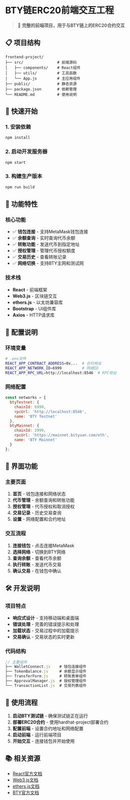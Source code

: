 # BTY链ERC20前端交互工程

> 🎨 **完整的前端项目，用于与BTY链上的ERC20合约交互**

## 📋 项目结构

```
frontend-project/
├── src/               # 前端源码
│   ├── components/    # React组件
│   ├── utils/         # 工具函数
│   └── App.js         # 主应用组件
├── public/            # 静态资源
├── package.json       # 依赖管理
└── README.md          # 使用说明
```

## 🚀 快速开始

### 1. 安装依赖

```bash
npm install
```

### 2. 启动开发服务器

```bash
npm start
```

### 3. 构建生产版本

```bash
npm run build
```

## 🎯 功能特性

### 核心功能

- ✅ **钱包连接** - 支持MetaMask钱包连接
- ✅ **余额查询** - 实时查询代币余额
- ✅ **转账功能** - 发送代币到指定地址
- ✅ **授权管理** - 管理代币授权额度
- ✅ **交易历史** - 查看转账记录
- ✅ **网络切换** - 支持BTY主网和测试网

### 技术栈

- **React** - 前端框架
- **Web3.js** - 区块链交互
- **ethers.js** - 以太坊兼容库
- **Bootstrap** - UI组件库
- **Axios** - HTTP请求库

## 🔧 配置说明

### 环境变量

```bash
# .env文件
REACT_APP_CONTRACT_ADDRESS=0x...  # 合约地址
REACT_APP_NETWORK_ID=6999         # 网络ID
REACT_APP_RPC_URL=http://localhost:8546  # RPC地址
```

### 网络配置

```javascript
const networks = {
  btyTestnet: {
    chainId: 6999,
    rpcUrl: 'http://localhost:8546',
    name: 'BTY Testnet'
  },
  btyMainnet: {
    chainId: 2999,
    rpcUrl: 'https://mainnet.bityuan.com/eth',
    name: 'BTY Mainnet'
  }
};
```

## 📱 界面功能

### 主要页面

1. **首页** - 钱包连接和网络状态
2. **代币管理** - 余额查询和转账功能
3. **授权管理** - 代币授权和取消授权
4. **交易记录** - 历史交易查询
5. **设置** - 网络配置和合约地址

### 交互流程

1. **连接钱包** - 点击连接MetaMask
2. **选择网络** - 切换到BTY网络
3. **查询余额** - 查看代币余额
4. **执行转账** - 发送代币交易
5. **确认交易** - 在钱包中确认

## 🛠️ 开发说明

### 项目特点

- **响应式设计** - 支持移动端和桌面端
- **错误处理** - 完善的错误提示和处理
- **加载状态** - 交易过程中的加载提示
- **交易确认** - 交易状态的实时更新

### 代码结构

```javascript
// 主要组件
├── WalletConnect.js    # 钱包连接组件
├── TokenBalance.js     # 余额显示组件
├── TransferForm.js     # 转账表单组件
├── ApprovalManager.js  # 授权管理组件
└── TransactionList.js  # 交易列表组件
```

## 🎯 使用流程

1. **启动BTY测试链** - 确保测试链正在运行
2. **部署ERC20合约** - 使用hardhat-project部署合约
3. **配置前端** - 设置合约地址和网络配置
4. **启动前端** - 运行前端项目
5. **开始交互** - 连接钱包并开始使用

## 📚 相关资源

- [React官方文档](https://reactjs.org/docs)
- [Web3.js文档](https://web3js.readthedocs.io/)
- [ethers.js文档](https://docs.ethers.io/)
- [BTY官方文档](https://docs.bityuan.com/)

